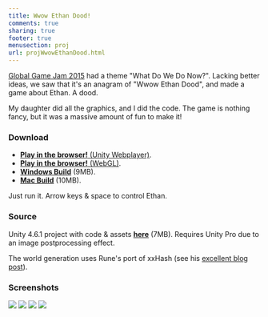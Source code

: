 ```yaml
---
title: Wwow Ethan Dood!
comments: true
sharing: true
footer: true
menusection: proj
url: projWwowEthanDood.html
---
```


[Global Game Jam 2015](http://globalgamejam.org/) had a theme "What Do We Do Now?". Lacking better
ideas, we saw that it's an anagram of "Wwow Ethan Dood", and made a game about Ethan. A dood.

My daughter did all the graphics, and I did the code. The game is nothing fancy, but it was
a massive amount of fun to make it!



### Download

* [**Play in the browser!** (Unity Webplayer)](/files/games/GGJ2015-WwowEthanDood/WwowEthanDood_Web-20150125.html).
* [**Play in the browser!** (WebGL)](/files/games/GGJ2015-WwowEthanDood/WebGL-150125a/).
* [**Windows Build**](/files/games/GGJ2015-WwowEthanDood/WwowEthanDood_Win-20150125.zip) (9MB).
* [**Mac Build**](/files/games/GGJ2015-WwowEthanDood/WwowEthanDood_Mac-20150125.zip) (10MB).

Just run it. Arrow keys & space to control Ethan.



### Source

Unity 4.6.1 project with code & assets [**here**](/files/games/GGJ2015-WwowEthanDood/WwowEthanDood_Project461.zip) (7MB). Requires Unity Pro due to an image postprocessing effect.

The world generation uses Rune's port of xxHash (see his [excellent blog post](http://blog.runevision.com/2015/01/primer-on-repeatable-random-numbers.html)).


### Screenshots

![](/files/games/GGJ2015-WwowEthanDood/WwowEthanDoodScreen1.jpg)
![](/files/games/GGJ2015-WwowEthanDood/WwowEthanDoodScreen2.jpg)
![](/files/games/GGJ2015-WwowEthanDood/WwowEthanDoodScreen3.jpg)
![](/files/games/GGJ2015-WwowEthanDood/WwowEthanDoodScreen4.jpg)
